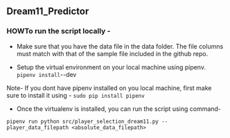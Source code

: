 ## Dream11_Predictor

### HOWTo run the script locally - 

* Make sure that you have the data file in the data folder. The file columns must match with that of the 
sample file included in the github repo. 

* Setup the virtual environment on your local machine using pipenv. 
`pipenv install`--dev

Note- If you dont have pipenv installed on you local machine, first make sure to install it using - 
`sudo pip install pipenv`

* Once the virtualenv is installed, you can run the script using command- 

`pipenv run python src/player_selection_dream11.py --player_data_filepath <absolute_data_filepath>`
